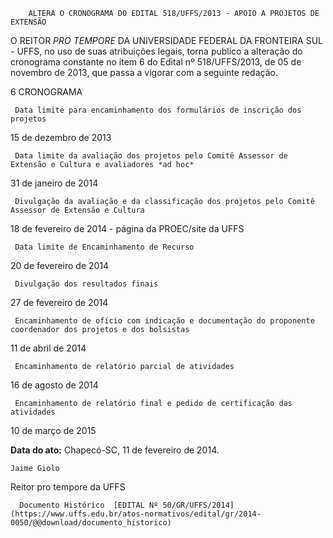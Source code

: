         ALTERA O CRONOGRAMA DO EDITAL 518/UFFS/2013 - APOIO A PROJETOS DE EXTENSÃO  

O REITOR *PRO TEMPORE* DA UNIVERSIDADE FEDERAL DA FRONTEIRA SUL - UFFS, no uso de suas atribuições legais, torna publico a alteração do cronograma constante no item 6 do Edital nº 518/UFFS/2013, de 05 de novembro de 2013, que passa a vigorar com a seguinte redação.

 6 CRONOGRAMA

     Data limite para encaminhamento dos formulários de inscrição dos projetos

   15 de dezembro de 2013

     Data limite da avaliação dos projetos pelo Comitê Assessor de Extensão e Cultura e avaliadores *ad hoc*

   31 de janeiro de 2014

     Divulgação da avaliação e da classificação dos projetos pelo Comitê Assessor de Extensão e Cultura

   18 de fevereiro de 2014 - página da PROEC/site da UFFS

     Data limite de Encaminhamento de Recurso

   20 de fevereiro de 2014

     Divulgação dos resultados finais

   27 de fevereiro de 2014

     Encaminhamento de ofício com indicação e documentação do proponente coordenador dos projetos e dos bolsistas

   11 de abril de 2014

     Encaminhamento de relatório parcial de atividades

   16 de agosto de 2014

     Encaminhamento de relatório final e pedido de certificação das atividades

   10 de março de 2015

      

   **Data do ato:** Chapecó-SC, 11 de fevereiro de 2014.   
 

    Jaime Giolo   
 Reitor pro tempore da UFFS 

      Documento Histórico  [EDITAL Nº 50/GR/UFFS/2014](https://www.uffs.edu.br/atos-normativos/edital/gr/2014-0050/@@download/documento_historico)     
      